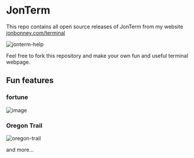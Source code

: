 # JonTerm
This repo contains all open source releases of JonTerm from my website [jonbonney.com/terminal](jonbonney.com/terminal)

![jonterm-help](https://github.com/user-attachments/assets/eacd7f60-b416-4ff2-b201-67b7c15e6839)


Feel free to fork this repository and make your own fun and useful terminal webpage.

## Fun features

### fortune

![image](https://github.com/user-attachments/assets/9ce6aa59-1aba-4332-bd6d-6461434ca55d)


### Oregon Trail

![oregon-trail](https://github.com/user-attachments/assets/b45348af-50e3-45d5-82be-3ce970098f38)

and more...
